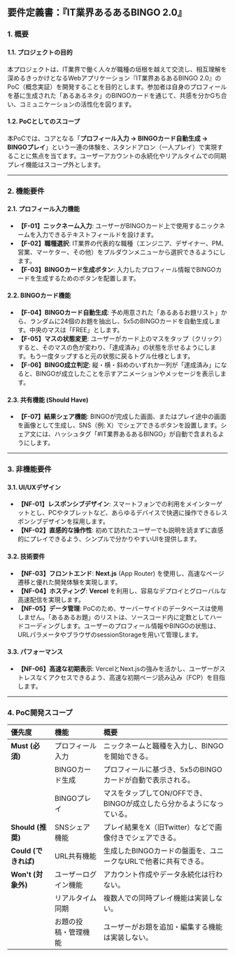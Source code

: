 ## **要件定義書：『IT業界あるあるBINGO 2.0』**

### **1\. 概要**

#### **1.1. プロジェクトの目的**

本プロジェクトは、IT業界で働く人々が職種の垣根を越えて交流し、相互理解を深めるきっかけとなるWebアプリケーション『IT業界あるあるBINGO 2.0』のPoC（概念実証）を開発することを目的とします。参加者は自身のプロフィールを基に生成された「あるあるネタ」のBINGOカードを通じて、共感を分かGち合い、コミュニケーションの活性化を図ります。

#### **1.2. PoCとしてのスコープ**

本PoCでは、コアとなる「**プロフィール入力 → BINGOカード自動生成 → BINGOプレイ**」という一連の体験を、スタンドアロン（一人プレイ）で実現することに焦点を当てます。ユーザーアカウントの永続化やリアルタイムでの同期プレイ機能はスコープ外とします。

---

### **2\. 機能要件**

#### **2.1. プロフィール入力機能**

* **【F-01】ニックネーム入力**: ユーザーがBINGOカード上で使用するニックネームを入力できるテキストフィールドを設けます。  
* **【F-02】職種選択**: IT業界の代表的な職種（エンジニア、デザイナー、PM、営業、マーケター、その他）をプルダウンメニューから選択できるようにします。  
* **【F-03】BINGOカード生成ボタン**: 入力したプロフィール情報でBINGOカードを生成するためのボタンを配置します。

#### **2.2. BINGOカード機能**

* **【F-04】BINGOカード自動生成**: 予め用意された「あるあるお題リスト」から、ランダムに24個のお題を抽出し、5x5のBINGOカードを自動生成します。中央のマスは「FREE」とします。  
* **【F-05】マスの状態変更**: ユーザーがカード上のマスをタップ（クリック）すると、そのマスの色が変わり、「達成済み」の状態を示せるようにします。もう一度タップすると元の状態に戻るトグル仕様とします。  
* **【F-06】BINGO成立判定**: 縦・横・斜めのいずれか一列が「達成済み」になると、BINGOが成立したことを示すアニメーションやメッセージを表示します。

#### **2.3. 共有機能 (Should Have)**

* **【F-07】結果シェア機能**: BINGOが完成した画面、またはプレイ途中の画面を画像として生成し、SNS（例: X）でシェアできるボタンを設置します。シェア文には、ハッシュタグ「\#IT業界あるあるBINGO」が自動で含まれるようにします。

---

### **3\. 非機能要件**

#### **3.1. UI/UXデザイン**

* **【NF-01】レスポンシブデザイン**: スマートフォンでの利用をメインターゲットとし、PCやタブレットなど、あらゆるデバイスで快適に操作できるレスポンシブデザインを採用します。  
* **【NF-02】直感的な操作性**: 初めて訪れたユーザーでも説明を読まずに直感的にプレイできるよう、シンプルで分かりやすいUIを提供します。

#### **3.2. 技術要件**

* **【NF-03】フロントエンド**: **Next.js** (App Router) を使用し、高速なページ遷移と優れた開発体験を実現します。  
* **【NF-04】ホスティング**: **Vercel** を利用し、容易なデプロイとグローバルな高速配信を実現します。  
* **【NF-05】データ管理**: PoCのため、サーバーサイドのデータベースは使用しません。「あるあるお題」のリストは、ソースコード内に定数としてハードコーディングします。ユーザーのプロフィール情報やBINGOの状態は、URLパラメータやブラウザのsessionStorageを用いて管理します。

#### **3.3. パフォーマンス**

* **【NF-06】高速な初期表示**: VercelとNext.jsの強みを活かし、ユーザーがストレスなくアクセスできるよう、高速な初期ページ読み込み（FCP）を目指します。

---

### **4\. PoC開発スコープ**

| 優先度 | 機能 | 概要 |
| :---- | :---- | :---- |
| **Must (必須)** | プロフィール入力 | ニックネームと職種を入力し、BINGOを開始できる。 |
|  | BINGOカード生成 | プロフィールに基づき、5x5のBINGOカードが自動で表示される。 |
|  | BINGOプレイ | マスをタップしてON/OFFでき、BINGOが成立したら分かるようになっている。 |
| **Should (推奨)** | SNSシェア機能 | プレイ結果をX（旧Twitter）などで画像付きでシェアできる。 |
| **Could (できれば)** | URL共有機能 | 生成したBINGOカードの盤面を、ユニークなURLで他者に共有できる。 |
| **Won't (対象外)** | ユーザーログイン機能 | アカウント作成やデータ永続化は行わない。 |
|  | リアルタイム同期 | 複数人での同時プレイ機能は実装しない。 |
|  | お題の投稿・管理機能 | ユーザーがお題を追加・編集する機能は実装しない。 |
